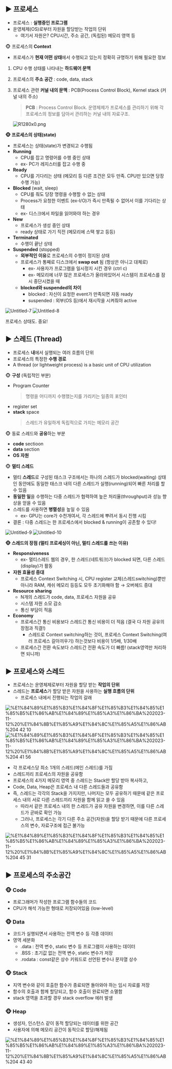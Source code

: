 ## ▶️ 프로세스

- 프로세스 : **실행중인 프로그램**
- 운영체제(OS)로부터 자원을 할당받는 작업의 단위
  - 여기서 자원은? CPU시간, 주소 공간, (독립된) 메모리 영역 등

🐵 프로세스의 **Context**

- 프로세스가 **현재 어떤 상태**에서 수행되고 있는지 정확히 규명하기 위해 필요한 정보

1. CPU 수행 상태를 나타내는 **하드웨어 문맥**
2. 프로세스의 **주소 공간** : code, data, stack
3. 프로세스 관련 **커널 내의 문맥** : PCB(Process Control Block), Kernel stack (커널 내의 주소)

   > **PCB** : Process Control Block. 운영체제가 프로세스를 관리하기 위해 각 프로세스의 정보를 담아서 관리하는 커널 내의 자료구조.

   ![R1280x0.png](https://prod-files-secure.s3.us-west-2.amazonaws.com/1d40a623-da7d-44e1-9004-b5b5a8861918/4fc7cfb4-98aa-4d1f-9793-663f9c8b3183/R1280x0.png)

**🐵 프로세스의 상태(state)**

- 프로세스는 상태(state)가 변경되고 수행됨
- **Running**
  - CPU를 잡고 명령어를 수행 중인 상태
  - ex- PC가 레지스터를 잡고 수행 중
- **Ready**
  - CPU를 기다리는 상태 (메모리 등 다른 조건은 모두 만족. CPU만 있으면 당장 수행 가능)
- **Blocked** (wait, sleep)
  - CPU를 줘도 당장 명령을 수행할 수 없는 상태
  - Process가 요청한 이벤트 (ex-I/O)가 즉시 만족될 수 없어서 이를 기다리는 상태
  - ex- 디스크에서 파일을 읽어와야 하는 경우
- **New**
  - 프로세스가 생성 중인 상태
  - ready 상태로 가기 직전 (메모리에 스택 쌓고 등등)
- **Terminated**
  - 수행이 끝난 상태
- **Suspended** (stopped)
  - **외부적인 이유**로 프로세스의 수행이 정지된 상태
  - 프로세스가 통째로 디스크에서 **swap out** 됨 (항상은 아니고 대체로)
    - ex- 사용자가 프로그램을 일시정지 시킨 경우 (ctrl c)
    - ex- 메모리에 너무 많은 프로세스가 올라와있어서 시스템이 프로세스를 잠시 중단시켰을 때
  - **blocked와 suspended의 차이**
    - blocked : 자신이 요청한 event가 만족되면 자동 ready
    - suspended : 외부(OS 등)에서 재시작을 시켜줘야 active

![Untitled-7](https://github.com/do-sopt-cs-study/CS-LydiaCho/assets/81505421/86b8a9f8-68a8-408c-aa6a-a7449899eb34)
![Untitled-8](https://github.com/do-sopt-cs-study/CS-LydiaCho/assets/81505421/17112945-7fed-494d-9284-d529fdb80200)


프로세스 상태도. 중요!

## ▶️ 스레드 (Thread)

- 프로세스 **내**에서 실행되는 여러 흐름의 단위
- 프로세스의 특정한 **수행 경로**
- A thread (or lightweight process) is a basic unit of CPU utilization

🐵 **구성** (독립적인 부분)

- Program Counter
  > 명령을 어디까지 수행했는지를 가리키는 일종의 포인터
- register set
- **stack** space
  > 스레드가 유일하게 독립적으로 가지는 메모리 공간

🐵 동료 스레드와 **공유**하는 부분

- **code** sectioon
- **data** section
- **OS 자원**

🐵 **멀티 스레드**

- 멀티 **스레드**로 구성된 태스크 구조에서는 하나의 스레드가 blocked(waiting) 상태인 동안에도 동일한 태스크 내의 다른 스레드가 실행(running)되어 빠른 처리를 할 수 있음
- **동일한 일**을 수행하는 다중 스레드가 협력하여 높은 처리율(throughput)과 성능 향상을 얻을 수 있음
- 스레드를 사용하면 **병렬성**을 높일 수 있음
  - ex- GPU는 core가 수천개여서, 각 스레드에 뿌려서 동시 진행 시킴
- 결론 : 다중 스레드는 한 프로세스에서 blocked & running이 공존할 수 있다!

![Untitled-9](https://github.com/do-sopt-cs-study/CS-LydiaCho/assets/81505421/082178f5-99e5-49d1-95af-6bbf5e50c5b4)
![Untitled-10](https://github.com/do-sopt-cs-study/CS-LydiaCho/assets/81505421/a6001abb-66f5-4d0a-8bd8-7bcb42ca0fe2)


**🐵 스레드의 장점 (멀티 프로세싱이 아닌, 멀티 스레드를 쓰는 이유)**

- **Responsiveness**
  - ex- 멀티스레드 웹의 경우, 한 스레드(네트워크)가 blocked 되면, 다른 스레드 (display)가 활동
- **자원 효율성 증대**
  - 프로세스 Context Switching 시, CPU register 교체(스레드switching)뿐만 아니라 RAM, 캐쉬 메모리 등등도 모두 초기화해야 함 → 오버헤드 증대
- **Resource** **sharing**
  - N개의 스레드가 code, data, 프로세스 자원을 공유
  - 시스템 자원 소모 감소
  - 통신 부담이 적음
- **Economy**
  - 프로세스간 통신 비용보다 스레드간 통신 비용이 더 적음 (결국 다 자원 공유의 장점과 직결!)
    - 스레드로 Context switching하는 것이, 프로세스 Context Switching(여러 프로세스 갈아끼우기) 하는것보다 비용이 1/5배, 1/30배
  - 프로세스간 전환 속도보다 스레드간 전환 속도가 더 빠름! (stack영역만 처리하면 되니까)

## ▶️ 프로세스와 스레드

- 프로세스는 운영체제로부터 자원을 할당 받는 **작업의 단위**
- 스레드는 **프로세스**가 할당 받은 자원을 사용하는 **실행 흐름의 단위**
  - 프로세스 내에서 진행되는 작업의 갈래

![%E1%84%89%E1%85%B3%E1%84%8F%E1%85%B3%E1%84%85%E1%85%B5%E1%86%AB%E1%84%89%E1%85%A3%E1%86%BA%202023-11-12%20%E1%84%8B%E1%85%A9%E1%84%8C%E1%85%A5%E1%86%AB%204 42 10](https://github.com/do-sopt-cs-study/CS-LydiaCho/assets/81505421/d91f1226-3dd9-47f3-b66e-931058e890e3)
![%E1%84%89%E1%85%B3%E1%84%8F%E1%85%B3%E1%84%85%E1%85%B5%E1%86%AB%E1%84%89%E1%85%A3%E1%86%BA%202023-11-12%20%E1%84%8B%E1%85%A9%E1%84%8C%E1%85%A5%E1%86%AB%204 41 56](https://github.com/do-sopt-cs-study/CS-LydiaCho/assets/81505421/81d4dcad-f446-4e69-83de-85af72cb9fc9)


- 각 프로세스당 최소 1개의 스레드(메인 스레드)를 가짐
- 스레드끼리 프로세스의 자원을 공유함
- 프로세스의 4가지 메모리 영역 중 스레드는 Stack만 할당 받아 복사하고,
- Code, Data, Heap은 프로세스 내 다른 스레드들과 공유함
- 즉, 스레드는 각각의 Stack을 가지지만, 나머지는 모두 공유하기 때문에 같은 프로세스 내의 서로 다른 스레드끼리 자원을 함께 읽고 쓸 수 있음
  - 따라서 같은 프로세스 내의 한 스레드가 공유 자원을 변경하면, 이를 다른 스레드가 곧바로 확인 가능
  - 그러나, 프로세스는 각기 다른 주소 공간(자원)을 할당 받기 때문에 다른 프로세스의 변수, 자료구조에 접근 불가능

![%E1%84%89%E1%85%B3%E1%84%8F%E1%85%B3%E1%84%85%E1%85%B5%E1%86%AB%E1%84%89%E1%85%A3%E1%86%BA%202023-11-12%20%E1%84%8B%E1%85%A9%E1%84%8C%E1%85%A5%E1%86%AB%204 45 31](https://github.com/do-sopt-cs-study/CS-LydiaCho/assets/81505421/880da634-fd89-472a-a929-73e79d5df2a4)


## ▶️ 프로세스의 주소공간

### 🐵 Code

- 프로그래머가 작성한 프로그램 함수들의 코드
- CPU가 해석 가능한 형태로 저장되어있음 (low-level)

### 🐵 Data

- 코드가 실행되면서 사용하는 전역 변수 등 각종 데이터
- 영역 세분화
  - .data : 전역 변수, static 변수 등 프로그램이 사용하는 데이터
  - .BSS : 초기값 없는 전역 변수, static 변수가 저장
  - .rodata : const같은 상수 키워드로 선언된 변수나 문자열 상수

### 🐵 Stack

- 지역 변수와 같이 호출한 함수가 종료되면 돌아와야 하는 임시 자료를 저장
- 함수의 호출과 함께 할당되고, 함수 호출이 완료되면 소멸함
- stack 영역을 초과할 경우 stack overflow 에러 발생

### 🐵 Heap

- 생성자, 인스턴스 같이 동적 할당되는 데이터를 위한 공간
- 사용자에 의해 메모리 공간이 동적으로 할당/해제됨

![%E1%84%89%E1%85%B3%E1%84%8F%E1%85%B3%E1%84%85%E1%85%B5%E1%86%AB%E1%84%89%E1%85%A3%E1%86%BA%202023-11-12%20%E1%84%8B%E1%85%A9%E1%84%8C%E1%85%A5%E1%86%AB%204 43 40](https://github.com/do-sopt-cs-study/CS-LydiaCho/assets/81505421/80baa5a3-edb1-475c-ae03-81f4e807e735)
